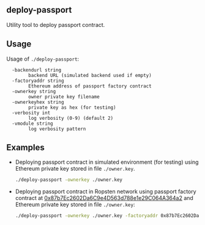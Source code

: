 deploy-passport
---------------

Utility tool to deploy passport contract.

## Usage

Usage of `./deploy-passport`:
```
  -backendurl string
    	backend URL (simulated backend used if empty)
  -factoryaddr string
    	Ethereum address of passport factory contract
  -ownerkey string
    	owner private key filename
  -ownerkeyhex string
    	private key as hex (for testing)
  -verbosity int
    	log verbosity (0-9) (default 2)
  -vmodule string
    	log verbosity pattern
```

## Examples

* Deploying passport contract in simulated environment (for testing) using Ethereum private key stored in file `./owner.key`.
  ```bash
  ./deploy-passport -ownerkey ./owner.key
  ```

* Deploying passport contract in Ropsten network using passport factory contract at
  [0x87b7Ec2602Da6C9e4D563d788e1e29C064A364a2](https://ropsten.etherscan.io/address/0x87b7Ec2602Da6C9e4D563d788e1e29C064A364a2#code) 
  and Ethereum private key stored in file `./owner.key`:
  ```bash
  ./deploy-passport -ownerkey ./owner.key -factoryaddr 0x87b7Ec2602Da6C9e4D563d788e1e29C064A364a2 -backendurl https://ropsten.infura.io
  ```